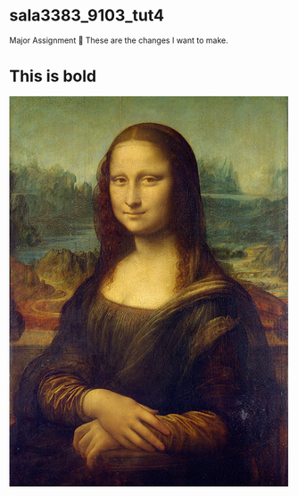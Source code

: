 # sala3383_9103_tut4
Major Assignment 🎨
These are the changes I want to make. 

# This is bold 

![An image of the Mona Lisa](assets/Mona_Lisa_by_Leonardo_da_Vinci_500_x_700.jpg)
